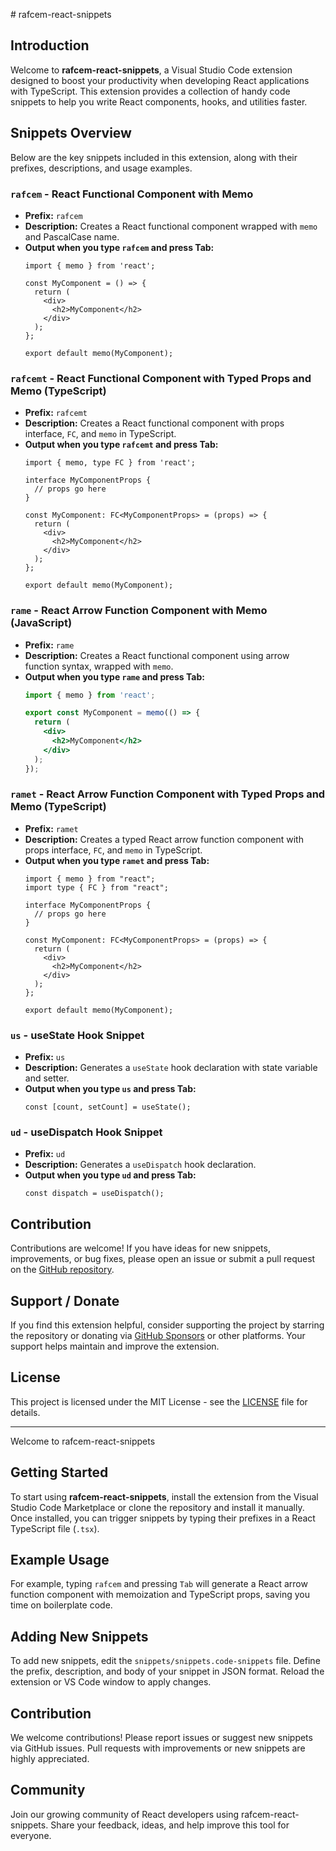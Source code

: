<file name=0 path=/Users/muhammadsodiqmuhammadjonov/Documents/programming/Small-Projects/racfem-react-snippets/README.md># rafcem-react-snippets

## Introduction

Welcome to **rafcem-react-snippets**, a Visual Studio Code extension designed to boost your productivity when developing React applications with TypeScript. This extension provides a collection of handy code snippets to help you write React components, hooks, and utilities faster.

## Snippets Overview

Below are the key snippets included in this extension, along with their prefixes, descriptions, and usage examples.

### `rafcem` - React Functional Component with Memo

- **Prefix:** `rafcem`
- **Description:** Creates a React functional component wrapped with `memo` and PascalCase name.
- **Output when you type `rafcem` and press Tab:**
  ```tsx
  import { memo } from 'react';

  const MyComponent = () => {
    return (
      <div>
        <h2>MyComponent</h2>
      </div>
    );
  };

  export default memo(MyComponent);
  ```

### `rafcemt` - React Functional Component with Typed Props and Memo (TypeScript)

- **Prefix:** `rafcemt`
- **Description:** Creates a React functional component with props interface, `FC`, and `memo` in TypeScript.
- **Output when you type `rafcemt` and press Tab:**
  ```tsx
  import { memo, type FC } from 'react';

  interface MyComponentProps {
    // props go here
  }

  const MyComponent: FC<MyComponentProps> = (props) => {
    return (
      <div>
        <h2>MyComponent</h2>
      </div>
    );
  };

  export default memo(MyComponent);
  ```

### `rame` - React Arrow Function Component with Memo (JavaScript)

- **Prefix:** `rame`
- **Description:** Creates a React functional component using arrow function syntax, wrapped with `memo`.
- **Output when you type `rame` and press Tab:**
  ```jsx
  import { memo } from 'react';

  export const MyComponent = memo(() => {
    return (
      <div>
        <h2>MyComponent</h2>
      </div>
    );
  });
  ```

### `ramet` - React Arrow Function Component with Typed Props and Memo (TypeScript)

- **Prefix:** `ramet`
- **Description:** Creates a typed React arrow function component with props interface, `FC`, and `memo` in TypeScript.
- **Output when you type `ramet` and press Tab:**
  ```tsx
  import { memo } from "react";
  import type { FC } from "react";

  interface MyComponentProps {
    // props go here
  }

  const MyComponent: FC<MyComponentProps> = (props) => {
    return (
      <div>
        <h2>MyComponent</h2>
      </div>
    );
  };

  export default memo(MyComponent);
  ```

### `us` - useState Hook Snippet

- **Prefix:** `us`
- **Description:** Generates a `useState` hook declaration with state variable and setter.
- **Output when you type `us` and press Tab:**
  ```tsx
  const [count, setCount] = useState();
  ```

### `ud` - useDispatch Hook Snippet

- **Prefix:** `ud`
- **Description:** Generates a `useDispatch` hook declaration.
- **Output when you type `ud` and press Tab:**
  ```tsx
  const dispatch = useDispatch();
  ```

## Contribution

Contributions are welcome! If you have ideas for new snippets, improvements, or bug fixes, please open an issue or submit a pull request on the [GitHub repository](https://github.com/your-repo/rafcem-react-snippets).

## Support / Donate

If you find this extension helpful, consider supporting the project by starring the repository or donating via [GitHub Sponsors](https://github.com/sponsors/your-profile) or other platforms. Your support helps maintain and improve the extension.

## License

This project is licensed under the MIT License - see the [LICENSE](LICENSE) file for details.

---

Welcome to rafcem-react-snippets

## Getting Started

To start using **rafcem-react-snippets**, install the extension from the Visual Studio Code Marketplace or clone the repository and install it manually. Once installed, you can trigger snippets by typing their prefixes in a React TypeScript file (`.tsx`).

## Example Usage

For example, typing `rafcem` and pressing `Tab` will generate a React arrow function component with memoization and TypeScript props, saving you time on boilerplate code.

## Adding New Snippets

To add new snippets, edit the `snippets/snippets.code-snippets` file. Define the prefix, description, and body of your snippet in JSON format. Reload the extension or VS Code window to apply changes.

## Contribution

We welcome contributions! Please report issues or suggest new snippets via GitHub issues. Pull requests with improvements or new snippets are highly appreciated.

## Community

Join our growing community of React developers using rafcem-react-snippets. Share your feedback, ideas, and help improve this tool for everyone.
</file>
